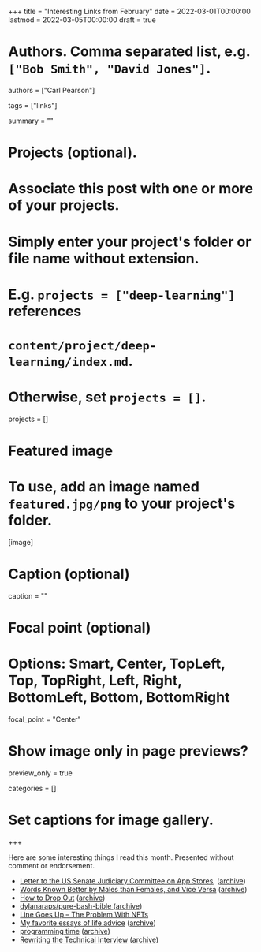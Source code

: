 +++
title = "Interesting Links from February"
date = 2022-03-01T00:00:00
lastmod = 2022-03-05T00:00:00
draft = true

# Authors. Comma separated list, e.g. `["Bob Smith", "David Jones"]`.
authors = ["Carl Pearson"]

tags = ["links"]

summary = ""

# Projects (optional).
#   Associate this post with one or more of your projects.
#   Simply enter your project's folder or file name without extension.
#   E.g. `projects = ["deep-learning"]` references 
#   `content/project/deep-learning/index.md`.
#   Otherwise, set `projects = []`.
projects = []

# Featured image
# To use, add an image named `featured.jpg/png` to your project's folder. 
[image]
  # Caption (optional)
  caption = ""

  # Focal point (optional)
  # Options: Smart, Center, TopLeft, Top, TopRight, Left, Right, BottomLeft, Bottom, BottomRight
  focal_point = "Center"

  # Show image only in page previews?
  preview_only = true


categories = []

# Set captions for image gallery.


+++

Here are some interesting things I read this month.
Presented without comment or endorsement.



* [Letter to the US Senate Judiciary Committee on App Stores][1], ([archive][1w])
* [Words Known Better by Males than Females, and Vice Versa][2] ([archive][2w])
* [How to Drop Out][3] ([archive][3w])
* [dylanaraps/pure-bash-bible ][4] ([archive][4w])
* [Line Goes Up – The Problem With NFTs][5]
* [My favorite essays of life advice][6] ([archive][6w])
* [programming time][7] ([archive][7w])
* [Rewriting the Technical Interview][8] ([archive][8w])


[1]: https://www.schneier.com/essays/archives/2022/01/letter-to-the-us-senate-judiciary-committee-on-app-stores.html
[1w]: http://web.archive.org/web/20220305142704/https://www.schneier.com/essays/archives/2022/01/letter-to-the-us-senate-judiciary-committee-on-app-stores.html


[2]: https://observablehq.com/@yurivish/words
[2w]: http://web.archive.org/web/20220305143236/https://observablehq.com/@yurivish/words

[3]: https://ranprieur.com/essays/dropout.html
[3w]: http://web.archive.org/web/20220224104041/https://ranprieur.com/essays/dropout.html

[4]: https://github.com/dylanaraps/pure-bash-bible
[4w]: http://web.archive.org/web/20220305143706/https://github.com/dylanaraps/pure-bash-bible

[5]: https://youtu.be/YQ_xWvX1n9g

[6]: https://www.benkuhn.net/weeklyessays/
[6w]: http://web.archive.org/web/20220305143856/https://www.benkuhn.net/weeklyessays/

[7]: https://punkjazz.org/programming-time/
[7w]: http://web.archive.org/web/20220305143947/https://punkjazz.org/programming-time/

[8]: https://aphyr.com/posts/353-rewriting-the-technical-interview
[8w]: http://web.archive.org/web/20220305144038/https://aphyr.com/posts/353-rewriting-the-technical-interview
